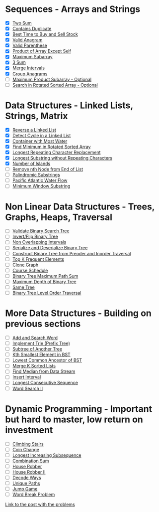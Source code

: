 # Sequences - Arrays and Strings
- [x] [Two Sum](https://leetcode.com/problems/two-sum/)
- [x] [Contains Duplicate](https://leetcode.com/problems/contains-duplicate/)
- [x] [Best Time to Buy and Sell Stock](https://leetcode.com/problems/best-time-to-buy-and-sell-stock/)
- [x] [Valid Anagram](https://leetcode.com/problems/valid-anagram/)
- [x] [Valid Parenthese](https://leetcode.com/problems/valid-parentheses/submissions/)
- [x] [Product of Array Except Self](https://leetcode.com/problems/product-of-array-except-self/submissions/)
- [x] [Maximum Subarray](https://leetcode.com/problems/maximum-subarray/submissions/)
- [x] [3 Sum](https://leetcode.com/problems/3sum/)
- [x] [Merge Intervals](https://leetcode.com/problems/merge-intervals/)
- [x] [Group Anagrams](https://leetcode.com/problems/group-anagrams/submissions/)
- [ ] [Maximum Product Subarray - Optional]()
- [ ] [Search in Rotated Sorted Array - Optional]()

# Data Structures - Linked Lists, Strings, Matrix
- [x] [Reverse a Linked List](https://leetcode.com/problems/reverse-linked-list/submissions/)
- [x] [Detect Cycle in a Linked List](https://leetcode.com/problems/linked-list-cycle/)
- [x] [Container with Most Water](https://leetcode.com/problems/container-with-most-water/submissions/)
- [x] [Find Minimum in Rotated Sorted Array](https://leetcode.com/problems/find-minimum-in-rotated-sorted-array/submissions/)
- [x] [Longest Repeating Character Replacement](https://leetcode.com/problems/longest-substring-without-repeating-characters/)
- [x] [Longest Substring without Repeating Characters](https://leetcode.com/problems/longest-substring-without-repeating-characters/submissions/)
- [x] [Number of Islands](https://leetcode.com/problems/number-of-islands/)
- [ ] [Remove nth Node from End of List]()
- [ ] [Palindromic Substrings]()
- [ ] [Pacific Atlantic Water Flow]()
- [ ] [Minimum Window Substring]()

# Non Linear Data Structures - Trees, Graphs, Heaps, Traversal
- [ ] [Validate Binary Search Tree]()
- [ ] [Invert/Flip Binary Tree]()
- [ ] [Non Overlapping Intervals]()
- [ ] [Serialize and Deserialize Binary Tree]()
- [ ] [Construct Binary Tree from Preoder and Inorder Traversal]()
- [ ] [Top K Frequent Elements]()
- [ ] [Clone Graph]()
- [ ] [Course Schedule]()
- [ ] [Binary Tree Maximum Path Sum]()
- [ ] [Maximum Depth of Binary Tree]()
- [ ] [Same Tree]()
- [ ] [Binary Tree Level Order Traversal]()

# More Data Structures - Building on previous sections
- [ ] [Add and Search Word]()
- [ ] [Implement Trie (Prefix Tree)]()
- [ ] [Subtree of Another Tree]()
- [ ] [Kth Smallest Element in BST]()
- [ ] [Lowest Common Ancestor of BST]()
- [ ] [Merge K Sorted Lists]()
- [ ] [Find Median from Data Stream]()
- [ ] [Insert Interval]()
- [ ] [Longest Consecutive Sequence]()
- [ ] [Word Search II]()

# Dynamic Programming - Important but hard to master, low return on investment
- [ ] [Climbing Stairs]()
- [ ] [Coin Change]()
- [ ] [Longest Increasing Subsequence]()
- [ ] [Combination Sum]()
- [ ] [House Robber]()
- [ ] [House Robber II]()
- [ ] [Decode Ways]()
- [ ] [Unique Paths]()
- [ ] [Jump Game]()
- [ ] [Word Break Problem]()

[Link to the post with the problems](https://techinterviewhandbook.org/best-practice-questions/)
